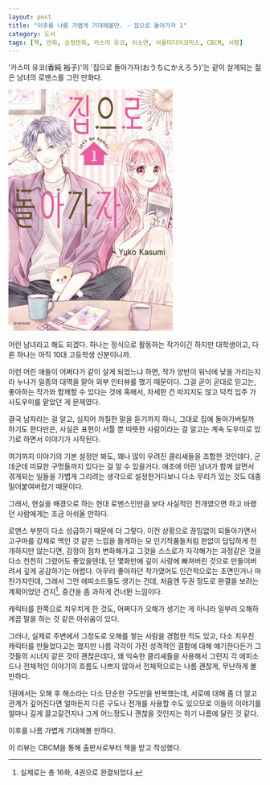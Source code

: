 ```yaml
---
layout: post
title: "이후를 나름 가볍게 기대해볼만. - 집으로 돌아가자 1"
category: 도서
tags: [책, 만화, 순정만화, 카스미 유코, 이소연, 서울미디어코믹스, CBCM, 서평]
---
```


'카스미 유코(香純 裕子)'의
'집으로 돌아가자(おうちにかえろう)'는
같이 살게되는 젊은 남녀의 로맨스를 그린 만화다.

![표지](/images/ouchi-ni-kaerou-comic-book-h480.jpg)

어린 남녀라고 해도 되겠다.
하나는 정식으로 활동하는 작가이긴 하지만 대학생이고,
다른 하나는 아직 10대 고등학생 신분이니까.

이런 어린 애들이 어쩌다가 같이 살게 되었느냐 하면,
작가 양반이 워낙에 낯을 가리는지라
누나가 일종의 대역을 맡아 외부 인터뷰를 했기 때문이다.
그걸 곧이 곧대로 믿고는, 좋아하는 작가와 함께할 수 있다는 것에 혹해서,
자세한 건 따지지도 않고 덕컥 입주 가사도우미를 맡았던 게 문제였다.

결국 남자라는 걸 알고,
심지어 까칠한 말을 듣기까지 하니,
그대로 집에 돌아가버릴까 하기도 한다만은,
사실은 표현이 서툴 뿐 따뜻한 사람이라는 걸 알고는
계속 도우미로 있기로 하면서 이야기가 시작된다.

여기까지 이야기의 기본 설정만 봐도,
꽤나 많이 우려진 클리셰들을 조합한 것인데다,
군데군데 미묘한 구멍들까지 있다는 걸 알 수 있을거다.
애초에 어린 남녀가 함께 살면서 겪게되는 일들을 가볍게 그리려는 생각으로 설정한거다보니
다소 무리가 있는 것도 대충 밀어붙여버렸기 때문이다.
<!--
미성년자가 타지에 입주 가사 도우미로 간다는 것도 그렇고,
주변 어른들이 그런 상황을 알거나 충분히 알만한데도 그걸 용인하는 것부터 좀 말이 안된다.
-->

그래서, 현실을 배경으로 하는 현대 로맨스인만큼
보다 사실적인 전개였으면 하고 바랬던 사람에게는 조금 아쉬울 만하다.

로맨스 부분이 다소 성급하기 때문에 더 그렇다.
이전 상황으로 끊임없이 되돌아가면서
고구마를 강제로 맥인 것 같은 느낌을 들게하는
모 인기작품들처럼 한없이 답답하게 전개하지만 않는다면,
감정이 점차 변화해가고 그것을 스스로가 자각해가는 과정같은 것을 다소 천천히 그렸어도 좋았을텐데,
단 몇화만에 깊이 사랑에 빠져버린 것으로 만들어버려서 깊게 공감하기는 어렵다.
아무리 좋아하던 작가였어도 인간적으로는 초면인거나 마찬가지인데,
그래서 그런 에피소드들도 생기는 건데,
처음엔 두권 정도로 완결을 보려는 계획이었던 건지[^1],
중간을 좀 과하게 건너뛴 느낌이다.

[^1]: 실제로는 총 16화, 4권으로 완결되었다.

캐릭터를 한쪽으로 치우치게 한 것도,
어쩌다가 오해가 생기는 게 아니라
일부러 오해하게끔 말을 하는 것 같은 아쉬움이 있다.

그러나, 실제로 주변에서 그정도로 오해를 쌓는 사람을 경험한 적도 있고,
다소 치우친 캐릭터를 만들었다고는 했지만
나름 각각이 가진 성격적인 결함에 대해 얘기한다든가
그것들의 시너지 같은 것이 괜찮은데다,
꽤 익숙한 클리셰들을 사용해서 그런지
각 에피소드나 전체적인 이야기의 흐름도 나쁘지 않아서
전체적으로는 나름 괜찮게, 무난하게 볼만하다.

1권에서는 오해 후 해소라는 다소 단순한 구도만을 반복했는데,
서로에 대해 좀 더 알고 관계가 깊어진다면
얼마든지 다른 구도나 전개를 사용할 수도 있으므로
이들의 이야기를 얼마나 길게 끌고갈건지나
그게 어느정도나 괜찮을 것인지는
하기 나름에 달린 것 같다.

이후를 나름 가볍게 기대해볼 만하다.



<div class="im im-info">
이 리뷰는 CBCM을 통해 출판사로부터 책을 받고 작성했다.
</div>
